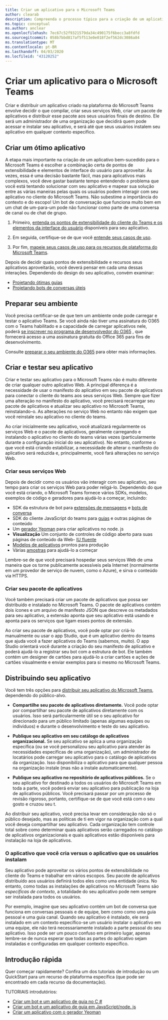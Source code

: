 ```yaml
---
title: Criar um aplicativo para o Microsoft Teams
author: clearab
description: Compreenda o processo típico para a criação de um aplicativo para o Microsoft Teams.
ms.topic: conceptual
ms.author: anclear
ms.openlocfilehash: 7ec67c52f9321579da34c490175f6becc3a8fdfd
ms.sourcegitcommit: 058b7bbd817af5f513e0e018f2ef562dc3086a84
ms.translationtype: MT
ms.contentlocale: pt-BR
ms.lasthandoff: 04/03/2020
ms.locfileid: "43120252"
---
```

# <a name="building-an-app-for-microsoft-teams"></a>Criar um aplicativo para o Microsoft Teams

Criar e distribuir um aplicativo criado na plataforma do Microsoft Teams envolve decidir o que compilar, criar seus serviços Web, criar um pacote de aplicativos e distribuir esse pacote aos seus usuários finais de destino. Ele será um administrador de uma organização que decidirá quem pode acessar e instalar seu aplicativo, e será até que seus usuários instalem seu aplicativo em qualquer contexto específico.

## <a name="design-a-great-app"></a>Criar um ótimo aplicativo

A etapa mais importante na criação de um aplicativo bem-sucedido para o Microsoft Teams é escolher a combinação certa de pontos de extensibilidade e elementos de interface do usuário para aproveitar. Às vezes, essa é uma decisão bastante fácil, mas para aplicativos mais complexos, você deve gastar bastante tempo entendendo o problema que você está tentando solucionar com seu aplicativo e mapear sua solução entre as várias maneiras pelas quais os usuários podem interagir com seu aplicativo no cliente do Microsoft Teams. Não subestime a importância do contexto e do escopo! Um bot de conversação que funciona muito bem em um chat de um-para-um pode não funcionar como parte de uma conversa de canal ou de chat de grupo.

1. Primeiro, [entenda os pontos de extensibilidade do cliente do Teams e os elementos da interface do usuário](~/concepts/extensibility-points.md) disponíveis para seu aplicativo.

2. Em seguida, certifique-se de que você [entende seus casos de uso](~/concepts/design/understand-use-cases.md).

3. Por fim, [mapeie seus casos de uso para os recursos de plataforma do Microsoft Teams](~/concepts/design/map-use-cases.md).

Depois de decidir quais pontos de extensibilidade e recursos seus aplicativos aproveitarão, você deverá pensar em cada uma dessas interações. Dependendo do design do seu aplicativo, convém examinar:

* [Projetando ótimas guias](~/tabs/design/tabs.md)
* [Projetando bots de conversas úteis](~/bots/design/bots.md)

## <a name="prepare-your-environment"></a>Preparar seu ambiente

Você precisa certificar-se de que tem um ambiente onde pode carregar e testar o aplicativo Teams. Se você ainda não tiver uma assinatura do O365 com o Teams habilitado e a capacidade de carregar aplicativos nele, poderá [se inscrever no programa de desenvolvedor do O365](https://developer.microsoft.com/microsoft-365/dev-program) , que fornecerá acesso a uma assinatura gratuita do Office 365 para fins de desenvolvimento.

Consulte [preparar o seu ambiente do O365](~/concepts/build-and-test/prepare-your-o365-tenant.md) para obter mais informações.

## <a name="build-and-test-your-app"></a>Criar e testar seu aplicativo

Criar e testar seu aplicativo para o Microsoft Teams não é muito diferente de criar qualquer outro aplicativo Web. A principal diferença é a necessidade de usar o manifesto do aplicativo em seu pacote de aplicativos para conectar o cliente do teams aos seus serviços Web. Sempre que fizer uma alteração no manifesto do aplicativo, você precisará recarregar seu pacote de aplicativos e atualizar seu aplicativo no Microsoft Teams, reinstalando-o. As alterações no serviço Web no entanto não exigem que você reinstale seu aplicativo no cliente do teams.

Ao criar inicialmente seu aplicativo, você atualizará regularmente os serviços Web e o pacote de aplicativos, geralmente carregando e instalando o aplicativo no cliente do teams várias vezes (particularmente durante a configuração inicial do seu aplicativo). No entanto, conforme o que você está criando estabilizar, a necessidade de alterar o manifesto do aplicativo será reduzida e, principalmente, você fará alterações no serviço Web.

### <a name="build-your-web-services"></a>Criar seus serviços Web

Depois de decidir como os usuários vão interagir com seu aplicativo, seu tempo para criar os serviços Web para poder religá-lo. Dependendo do que você está criando, o Microsoft Teams fornece vários SDKs, modelos, exemplos de código e geradores para ajudá-lo a começar, incluindo:

* SDK da estrutura de bot para [extensões de mensagens](~/messaging-extensions/what-are-messaging-extensions.md) e [bots de conversa](~/bots/what-are-bots.md)
* SDK do cliente JavaScript do teams para [guias](~/tabs/what-are-tabs.md) e outras páginas de conteúdo
* Um [gerador Yeoman](~/tutorials/get-started-yeoman.md) para criar aplicativos no node. js
* **Visualização** Um conjunto de controles de código aberto para suas páginas de conteúdo da Web- [IU fluente](https://microsoft.github.io/fluent-ui-react/)
* [Modelos de aplicativos](~/samples/app-templates.md) prontos para produção
* Várias [amostras](~/samples/code-samples.md) para ajudá-lo a começar

Lembre-se de que você precisará hospedar seus serviços Web de uma maneira que os torne publicamente acessíveis pela Internet (normalmente em um provedor de serviço de nuvem, como o Azure), e sirva o conteúdo via HTTPS.

### <a name="create-your-app-package"></a>Criar seu pacote de aplicativos

Você também precisará criar um pacote de aplicativos que possa ser distribuído e instalado no Microsoft Teams. O pacote de aplicativos contém dois ícones e um arquivo de manifesto JSON que descreve os metadados para seu aplicativo, a extensão aponta que seu aplicativo está usando e aponta para os serviços que ligam esses pontos de extensão.

Ao criar seu pacote de aplicativos, você pode optar por criá-lo manualmente ou usar o app Studio, que é um aplicativo dentro do teams que ajuda você a fazer aplicativos do Teams (sabemos, muito). O app Studio orientará você durante a criação do seu manifesto de aplicativo e poderá ajudá-lo a registrar seu bot com a estrutura de bot. Ele também contém um designer de cartões para ajudá-lo a criar cartões e ações de cartões visualmente e enviar exemplos para si mesmo no Microsoft Teams.

## <a name="distributing-your-app"></a>Distribuindo seu aplicativo

Você tem três opções para [distribuir seu aplicativo do Microsoft Teams](~/concepts/deploy-and-publish/apps-publish.md), dependendo do público-alvo.

* **Compartilhe seu pacote de aplicativos diretamente.** Você pode optar por compartilhar seu pacote de aplicativos diretamente com os usuários. Isso será particularmente útil se o seu aplicativo for direcionado para um público limitado (apenas algumas equipes ou indivíduos) e durante o desenvolvimento e teste do seu aplicativo.
  
* **Publique seu aplicativo em seu catálogo de aplicativos organizacional.** Se seu aplicativo se aplica a uma organização específica (ou se você personalizou seu aplicativo para atender às necessidades específicas de uma organização), um administrador de locatários pode carregar seu aplicativo para o catálogo de aplicativos da organização. Isso disponibiliza o aplicativo para que qualquer pessoa na organização instale (mas não a instale automaticamente).
  
* **Publique seu aplicativo no repositório de aplicativos públicos.** Se o seu aplicativo for destinado a todos os usuários do Microsoft Teams em toda a parte, você poderá enviar seu aplicativo para publicação na loja de aplicativos públicos. Você precisará passar por um processo de revisão rigoroso, portanto, certifique-se de que você está com o seu gosto e cruzou seu t.

Ao distribuir seu aplicativo, você precisa levar em consideração não só o público desejado, mas as políticas de ti em vigor na organização com a qual você deseja compartilhar seu aplicativo. Cada organização tem controle total sobre como determinar quais aplicativos serão carregados no catálogo de aplicativos organizacionais e quais aplicativos estão disponíveis para instalação na loja de aplicativos.

### <a name="the-app-you-create-versus-the-app-your-users-install"></a>O aplicativo que você cria versus o aplicativo que os usuários instalam

Seu aplicativo pode aproveitar os vários pontos de extensibilidade no cliente do Teams e trabalhar em vários escopos. Seu pacote de aplicativos distribuído aos usuários definirá todos eles como uma entidade única. No entanto, como todas as instalações de aplicativos no Microsoft Teams são *específicas de contexto*, a totalidade do seu aplicativo pode nem sempre ser instalada para todos os usuários.

Por exemplo, imagine que seu aplicativo contém um bot de conversa que funciona em conversas pessoais e de equipe, bem como como uma guia pessoal e uma guia canal. Quando seu aplicativo é instalado, ele será instalado em um contexto específico-se um usuário instalar o aplicativo em uma equipe, ele não terá necessariamente instalado a parte pessoal do seu aplicativo. Isso pode ser um pouco confuso em primeiro lugar, apenas lembre-se de nunca esperar que todas as partes do aplicativo sejam instaladas e configuradas em qualquer contexto específico.

## <a name="get-started-quickly"></a>Introdução rápida

Quer começar rapidamente? Confira um dos tutoriais de introdução ou um QuickStart para um recurso de plataforma específica (que pode ser encontrado em cada recurso da documentação).

TUTORIAIS introdutórios:

* [Criar um bot e um aplicativo de guia no C #](~/tutorials/get-started-dotnet-app-studio.md)
* [Criar um bot e um aplicativo de guia em JavaScript/node. js](~/tutorials/get-started-nodejs-app-studio.md)
* [Criar um aplicativo com o gerador Yeoman](~/tutorials/get-started-yeoman.md)
